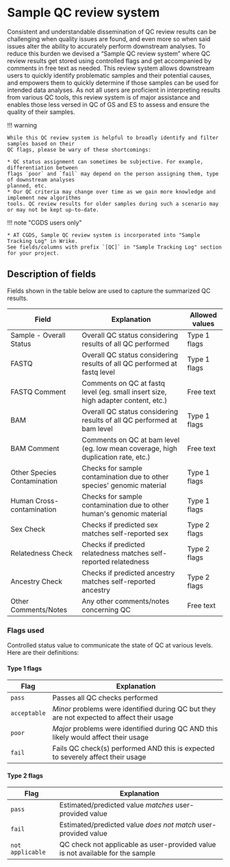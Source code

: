 # Sample QC review system

Consistent and understandable dissemination of QC review results can be challenging when quality issues are found, and
even more so when said issues alter the ability to accurately perform downstream analyses. To reduce this burden we
devised a “Sample QC review system” where QC review results get stored using controlled flags and get accompanied by
comments in free text as needed. This review system allows downstream users to quickly identify problematic samples and
their potential causes, and empowers them to quickly determine if those samples can be used for intended data analyses.
As not all users are proficient in interpreting results from various QC tools, this review system is of major assistance
and enables those less versed in QC of GS and ES to assess and ensure the quality of their samples.

!!! warning

    While this QC review system is helpful to broadly identify and filter samples based on their
    QC flags, please be wary of these shortcomings:

    * QC status assignment can sometimes be subjective. For example, differentiation between 
    flags `poor` and `fail` may depend on the person assigning them, type of downstream analyses
    planned, etc.
    * Our QC criteria may change over time as we gain more knowledge and implement new algorithms 
    tools. QC review results for older samples during such a scenario may or may not be kept up-to-date.


!!! note "CGDS users only"

    * AT CGDS, Sample QC review system is incorporated into "Sample Tracking Log" in Wrike.
    See fields/columns with prefix `[QC]` in "Sample Tracking Log" section for your project. 

## Description of fields

Fields shown in the table below are used to capture the summarized QC results.

| Field                       | Explanation                                                                       | Allowed values |
| --------------------------- | --------------------------------------------------------------------------------- | -------------- |
| Sample - Overall Status     | Overall QC status considering results of all QC performed                         | Type 1 flags   |
| FASTQ                       | Overall QC status considering results of all QC performed at fastq level          | Type 1 flags   |
| FASTQ Comment               | Comments on QC at fastq level (eg. small insert size, high adapter content, etc.) | Free text      |
| BAM                         | Overall QC status considering results of all QC performed at bam level            | Type 1 flags   |
| BAM Comment                 | Comments on QC at bam level (eg. low mean coverage, high duplication rate, etc.)  | Free text      |
| Other Species Contamination | Checks for sample contamination due to other species' genomic material            | Type 1 flags   |
| Human Cross-contamination   | Checks for sample contamination due to other human's genomic material             | Type 1 flags   |
| Sex Check                   | Checks if predicted sex matches self-reported sex                                 | Type 2 flags   |
| Relatedness Check           | Checks if predicted relatedness matches self-reported relatedness                 | Type 2 flags   |
| Ancestry Check              | Checks if predicted ancestry matches self-reported ancestry                       | Type 2 flags   |
| Other Comments/Notes        | Any other comments/notes concerning QC                                            | Free text      |

### Flags used

Controlled status value to communicate the state of QC at various levels. Here are their definitions:

#### Type 1 flags

| Flag         | Explanation                                                                                |
| ------------ | ------------------------------------------------------------------------------------------ |
| `pass`       | Passes all QC checks performed                                                             |
| `acceptable` | *Minor* problems were identified during QC but they are not expected to affect their usage |
| `poor`       | *Major* problems were identified during QC AND this likely would affect their usage        |
| `fail`       | Fails QC check(s) performed AND this is expected to severely affect their usage            |

#### Type 2 flags

| Flag             | Explanation                                                                    |
| ---------------- | ------------------------------------------------------------------------------ |
| `pass`           | Estimated/predicted value *matches* user-provided value                        |
| `fail`           | Estimated/predicted value *does not match* user-provided value                 |
| `not applicable` | QC check not applicable as user-provided value is not available for the sample |
